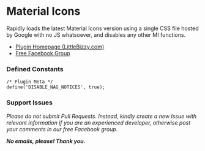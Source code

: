 # Material Icons

Rapidly loads the latest Material Icons version using a single CSS file hosted by Google with no JS whatsoever, and disables any other MI functions.

* [Plugin Homepage (LittleBizzy.com)](https://www.littlebizzy.com/plugins/material-icons)
* [Free Facebook Group](https://www.facebook.com/groups/littlebizzy/)

### Defined Constants

    /* Plugin Meta */
    define('DISABLE_NAG_NOTICES', true);

### Support Issues

*Please do not submit Pull Requests. Instead, kindly create a new Issue with relevant information if you are an experienced developer, otherwise post your comments in our free Facebook group.*

***No emails, please! Thank you.***
